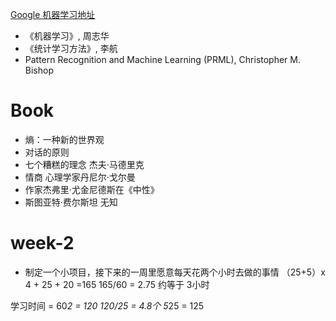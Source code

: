 [Google 机器学习地址](https://developers.google.com/machine-learning/crash-course/prereqs-and-prework)

- 《机器学习》, 周志华
- 《统计学习方法》, 李航
- Pattern Recognition and Machine Learning (PRML), Christopher M. Bishop


# Book
- 熵：一种新的世界观
- 对话的原则
- 七个糟糕的理念 杰夫·马德里克
- 情商 心理学家丹尼尔·戈尔曼
- 作家杰弗里·尤金尼德斯在《中性》
- 斯图亚特·费尔斯坦 无知

# week-2
- 制定一个小项目，接下来的一周里愿意每天花两个小时去做的事情
（25+5）x 4 + 25 + 20  =165
165/60 = 2.75 约等于 3小时

学习时间 = 60*2 = 120
120/25 = 4.8个
5*25 = 125


